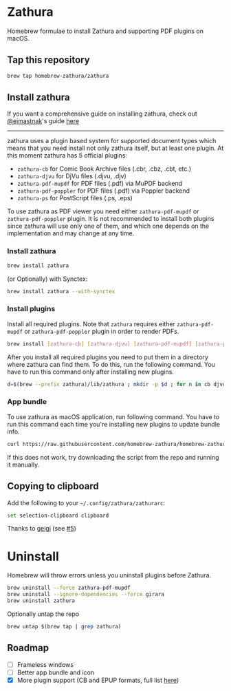 # Zathura
Homebrew formulae to install Zathura and supporting PDF plugins on macOS.

## Tap this repository
```sh
brew tap homebrew-zathura/zathura
```

## Install zathura

If you want a comprehensive guide on installing zathura, check out [@ejmastnak](https://github.com/ejmastnak)'s guide [here](https://ejmastnak.com/tutorials/vim-latex/pdf-reader/#zathura-macos)

---

zathura uses a plugin based system for supported document types
which means that you need install not only zathura itself,
but at least one plugin. At this moment zathura has 5 official plugins:
- `zathura-cb` for Comic Book Archive files (.cbr, .cbz, .cbt, etc.)
- `zathura-djvu` for DjVu files (.djvu, .djv)
- `zathura-pdf-mupdf` for PDF files (.pdf) via MuPDF backend
- `zathura-pdf-poppler` for PDF files (.pdf) via Poppler backend
- `zathura-ps` for PostScript files (.ps, .eps)

To use zathura as PDF viewer you need either `zathura-pdf-mupdf`
or `zathura-pdf-poppler` plugin. It is not recommended to install
both plugins since zathura will use only one of them, and which
one depends on the implementation and may change at any time.

### Install zathura
```sh
brew install zathura
```

(or Optionally) with Synctex:
```sh
brew install zathura --with-synctex
```

### Install plugins
Install all required plugins. Note that `zathura` requires either
`zathura-pdf-mupdf` or `zathura-pdf-poppler` plugin in order to
render PDFs.
```sh
brew install [zathura-cb] [zathura-djvu] [zathura-pdf-mupdf] [zathura-pdf-poppler] [zathura-ps]
```

After you install all required plugins you need to put them in
a directory where zathura can find them. To do this, run the
following command. You have to run this command only after
installing new plugins.
```sh
d=$(brew --prefix zathura)/lib/zathura ; mkdir -p $d ; for n in cb djvu pdf-mupdf pdf-poppler ps ; do p=$(brew --prefix zathura-$n)/lib$n.dylib ; [[ -f $p ]] && ln -s $p $d ; done
```

### App bundle
To use zathura as macOS application, run following command.
You have to run this command each time you're installing new
plugins to update bundle info.
```sh
curl https://raw.githubusercontent.com/homebrew-zathura/homebrew-zathura/refs/heads/master/convert-into-app.sh | sh
```
If this does not work, try downloading the script from the repo
and running it manually.

## Copying to clipboard
Add the following to your `~/.config/zathura/zathurarc`:
```sh
set selection-clipboard clipboard
```
Thanks to [geigi](https://github.com/geigi) (see [#5](https://github.com/zegervdv/homebrew-zathura/issues/5))

# Uninstall
Homebrew will throw errors unless you uninstall plugins before Zathura.

```sh
brew uninstall --force zathura-pdf-mupdf
brew uninstall --ignore-dependencies --force girara
brew uninstall zathura
```

Optionally untap the repo

```sh
brew untap $(brew tap | grep zathura)
```

## Roadmap
- [ ] Frameless windows
- [ ] Better app bundle and icon
- [x] More plugin support (CB and EPUP formats, full list [here](https://archlinux.org/packages/?q=zathura-))
